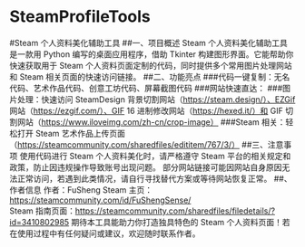 # SteamProfileTools
#Steam 个人资料美化辅助工具
##一、项目概述
Steam 个人资料美化辅助工具是一款用 Python 编写的桌面应用程序，借助 Tkinter 构建图形界面。它能帮助你快速获取用于 Steam 个人资料页面定制的代码，同时提供多个常用图片处理网站和 Steam 相关页面的快速访问链接。
##二、功能亮点
###代码一键复制：无名代码、艺术作品代码、创意工坊代码、屏幕截图代码
###网站快速直达：
###图片处理：快速访问 SteamDesign 背景切割网站（https://steam.design/）、EZGif 网站（https://ezgif.com/）、GIF 16 进制修改网站（https://hexed.it/）和 GIF 切割网站（https://www.iloveimg.com/zh-cn/crop-image）
###Steam 相关：轻松打开 Steam 艺术作品上传页面（https://steamcommunity.com/sharedfiles/edititem/767/3/）
##三、注意事项
使用代码进行 Steam 个人资料美化时，请严格遵守 Steam 平台的相关规定和政策，防止因违规操作导致账号出现问题。
部分网站链接可能因网站自身原因无法正常访问，若遇到此类情况，请自行寻找替代方案或等待网站恢复正常。
##、作者信息
作者：FuSheng
Steam 主页：https://steamcommunity.com/id/FuShengSense/  
Steam 指南页面：https://steamcommunity.com/sharedfiles/filedetails/?id=3410802985 期待本工具能助力你打造独具特色的 Steam 个人资料页面！若在使用过程中有任何疑问或建议，欢迎随时联系作者。
